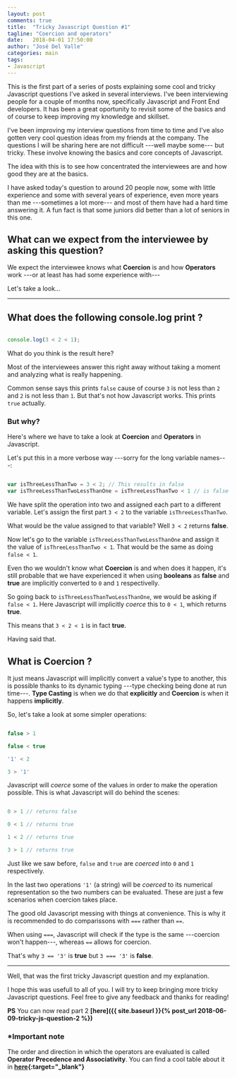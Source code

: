 ```yaml
---
layout: post
comments: true
title:  "Tricky Javascript Question #1"
tagline: "Coercion and operators"
date:   2018-04-01 17:50:00
author: "José Del Valle"
categories: main
tags:
- Javascript
---
```


This is the first part of a series of posts explaining some cool and tricky Javascript questions I've asked in several interviews.
I've been interviewing people for a couple of months now, specifically Javascript and Front End developers. It has been a great oportunity to revisit some of the basics and of course to keep improving my knowledge and skillset. 

I've been improving my interview questions from time to time and I've also gotten very cool question ideas from my friends at the company. The questions I will be sharing here are not difficult ---well maybe some--- but tricky. These involve knowing the basics and core concepts of Javascript. 

The idea with this is to see how concentrated the interviewees are and how good they are at the basics.

I have asked today's question to around 20 people now, some with little experience and some with several years of experience, even more years than me ---sometimes a lot more--- and most of them have had a hard time answering it. A fun fact is that some juniors did better than a lot of seniors in this one. 

## What can we expect from the interviewee by asking this question? 

We expect the interviewee knows what **Coercion** is and how **Operators** work ---or at least has had some experience with---

Let's take a look...

-----

## What does the following console.log print ?

```javascript

console.log(3 < 2 < 1); 

```

What do you think is the result here?

Most of the interviewees answer this right away without taking a moment and analyzing what is really happening. 

Common sense says this prints `false` cause of course `3` is not less than `2` and `2` is not less than `1`.
But that's not how Javascript works. This prints `true` actually.

### But why?

Here's where we have to take a look at **Coercion** and **Operators** in Javascript.

Let's put this in a more verbose way ---sorry for the long variable names---:

```javascript

var isThreeLessThanTwo = 3 < 2; // This results in false
var isThreeLessThanTwoLessThanOne = isThreeLessThanTwo < 1 // is false less than 1 ?

```

We have split the operation into two and assigned each part to a different variable. Let's assign the first part `3 < 2` to the variable `isThreeLessThanTwo`. 

What would be the value assigned to that variable? Well `3 < 2` returns **false**.

Now let's go to the variable `isThreeLessThanTwoLessThanOne` and assign it the value of `isThreeLessThanTwo < 1`. That would be the same as doing `false < 1`. 

Even tho we wouldn't know what **Coercion** is and when does it happen, it's still probable that we have experienced it when using **booleans** as **false** and **true** are implicitly converted to `0` and `1` respectivelly.

So going back to `isThreeLessThanTwoLessThanOne`, we would be asking if `false < 1`. Here Javascript will implicitly *coerce* this to `0 < 1`, which returns **true**.

This means that `3 < 2 < 1` is in fact **true**.

Having said that.

## What is Coercion ?

It just means Javascript will implicitly convert a value's type to another, this is possible thanks to its dynamic typing ---type checking being done at run time---. **Type Casting** is when we do that **explicitly** and **Coercion** is when it happens **implicitly**.

So, let's take a look at some simpler operations:

```javascript

false > 1

false < true

'1' < 2

3 > '1'

```

Javascript will *coerce* some of the values in order to make the operation possible. This is what Javascript will do behind the scenes:

```javascript

0 > 1 // returns false

0 < 1 // returns true

1 < 2 // returns true

3 > 1 // returns true

```

Just like we saw before, `false` and `true` are *coerced* into `0` and `1` respectively.

In the last two operations `'1'` (a string) will be *coerced* to its numerical representation so the two numbers can be evaluated. These are just a few scenarios when coercion takes place.

The good old Javascript messing with things at convenience. This is why it is recommended to do comparissons with `===` rather than `==`. 

When using `===`, Javascript will check if the type is the same ---coercion won't happen---, whereas `==` allows for coercion. 

That's why `3 == '3'` is **true** but `3 === '3'` is **false**. 

-----

Well, that was the first tricky Javascript question and my explanation.

I hope this was usefull to all of you. I will try to keep bringing more tricky Javascript questions.
Feel free to give any feedback and thanks for reading!

**PS** You can now read part 2 **[here]({{ site.baseurl }}{% post_url 2018-06-09-tricky-js-question-2 %})**

### *Important note

The order and direction in which the operators are evaluated is called **Operator Precedence and Associativity**. You can find a cool table about it in **[here][operatorsTabe]{:target="_blank"}**

[operatorsTabe]: https://developer.mozilla.org/en-US/docs/Web/JavaScript/Reference/Operators/Operator_Precedence
